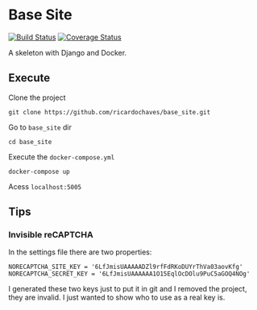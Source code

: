 # Base Site

[![Build Status](https://travis-ci.org/ricardochaves/base_site.svg?branch=master)](https://travis-ci.org/ricardochaves/base_site) [![Coverage Status](https://coveralls.io/repos/github/ricardochaves/base_site/badge.svg)](https://coveralls.io/github/ricardochaves/base_site)

A skeleton with Django and Docker.

## Execute

Clone the project
```
git clone https://github.com/ricardochaves/base_site.git
```

Go to `base_site` dir 
```
cd base_site
```

Execute the `docker-compose.yml`
```
docker-compose up
```

Acess `localhost:5005`

## Tips

### Invisible reCAPTCHA

In the settings file there are two properties:
```
NORECAPTCHA_SITE_KEY = '6LfJmisUAAAAADZl9rfFdRKoDUYrThVa03aovKfg'
NORECAPTCHA_SECRET_KEY = '6LfJmisUAAAAAA1O15EqlOcDOlu9PuC5aGOQ4NOg'
```

I generated these two keys just to put it in git and I removed the project, they are invalid. I just wanted to show who to use as a real key is.
